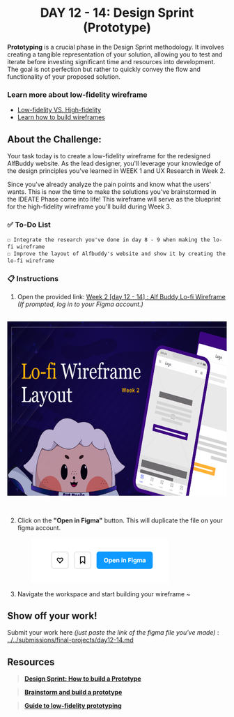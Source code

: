 **<h1 align="center"> DAY 12 - 14: Design Sprint (Prototype)</h1>**

**Prototyping** is a crucial phase in the Design Sprint methodology. It involves creating a tangible representation of your solution, allowing you to test and iterate before investing significant time and resources into development. The goal is not perfection but rather to quickly convey the flow and functionality of your proposed solution.

### Learn more about low-fidelity wireframe

-   [Low-fidelity VS. High-fidelity](https://webflow.com/blog/low-vs-high-fidelity)
-   [Learn how to build wireframes](https://www.youtube.com/watch?v=qpH7-KFWZRI&ab_channel=CareerFoundry)

## **About the Challenge:**

Your task today is to create a low-fidelity wireframe for the redesigned AlfBuddy website. As the lead designer, you'll leverage your knowledge of the design principles you've learned in WEEK 1 and UX Research in Week 2.

Since you've already analyze the pain points and know what the users' wants. This is now the time to make the solutions you've brainstormed in the IDEATE Phase come into life! This wireframe will serve as the blueprint for the high-fidelity wireframe you'll build during Week 3.

### ✅ To-Do List

    ☐ Integrate the research you've done in day 8 - 9 when making the lo-fi wireframe
    ☐ Improve the layout of Alfbuddy's website and show it by creating the lo-fi wireframe

### 📋 Instructions

1. Open the provided link: [Week 2 [day 12 - 14] : Alf Buddy Lo-fi Wireframe](https://www.figma.com/community/file/1307727312799989741/week-2-alfbuddy-lo-fi-wireframe
) _(If prompted, log in to your Figma account.)_
 <p>
 &nbsp;&nbsp;&nbsp;&nbsp;&nbsp;&nbsp;&nbsp;&nbsp;<a href="https://www.figma.com/community/file/1307726958398843883/week-2-day-8-11-activities target="_blank" "><img src="../../assets/thumbnails/Day12-14.png" height="400" alt="Week 2 Day 12-14 image link"/></a>
 </p>
 <br/>

2. Click on the **"Open in Figma"** button. This will duplicate the file on your figma account.<br/><br/>
   &nbsp;&nbsp;&nbsp;&nbsp;&nbsp;&nbsp;&nbsp;&nbsp;<img src="../../assets/tutorials/open-in-figma.png" alt="Instruction"/>
   <br/>

3. Navigate the workspace and start building your wireframe ~

## Show off your work!</h3>

Submit your work here _(just paste the link of the figma file you've made)_ : <a href="../../submissions/final-projects/day12-14.md" target="_blank">../../submissions/final-projects/day12-14.md</a>

## Resources
> [**Design Sprint: How to build a Prototype**](https://www.workshopper.com/post/design-thinking-phase-4-everything-you-need-to-know-about-prototyping)

> [**Brainstorm and build a prototype**](https://www.linkedin.com/advice/0/what-best-practices-brainstorming-prototyping)

> [**Guide to low-fidelity prototyping**](https://devsquad.com/blog/low-fidelity-prototyping)


